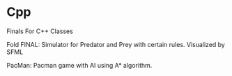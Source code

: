 # Cpp
Finals For C++ Classes

Fold
FINAL:
Simulator for Predator and Prey with certain rules. Visualized by SFML

PacMan:
Pacman game with AI using A* algorithm.

